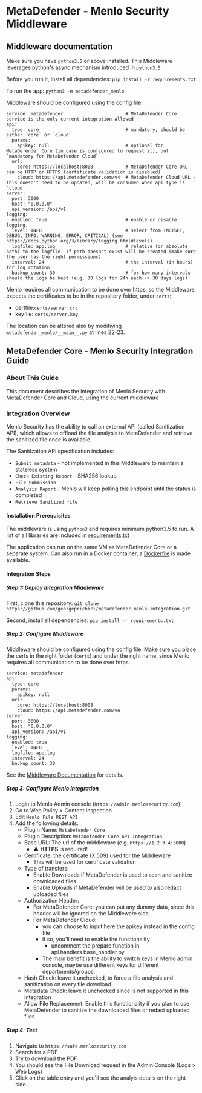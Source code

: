 # MetaDefender - Menlo Security Middleware

## Middleware documentation
Make sure you have `python3.5` or above installed. 
This Middleware leverages python's async mechanism introduced in `python3.5`

Before you run it, install all dependencies: 
`pip install -r requirements.txt`

To run the app: 
`python3 -m metadefender_menlo`

Middleware should be configured using the [config](config.yml) file:
```
service: metadefender                       # MetaDefender Core service is the only current integration allowed
api: 
  type: core                                # mandatory, should be either `core` or `cloud`
  params:
    apikey: null                            # optional for MetaDefender Core (in case is configured to request it), but `mandatory for MetaDefender Cloud`
  url: 
    core: https://localhost:8008            # MetaDefender Core URL - can be HTTP or HTTPS (certificate validation is disabled)
    cloud: https://api.metadefender.com/v4  # MetaDefender Cloud URL - this doesn't need to be updated, will be consumed when api type is `cloud`
server: 
  port: 3000
  host: "0.0.0.0"
  api_version: /api/v1
logging:
  enabled: true                             # enable or disable logging. 
  level: INFO                               # select from (NOTSET, DEBUG, INFO, WARNING, ERROR, CRITICAL) (see https://docs.python.org/3/library/logging.html#levels)
  logfile: app.log                          # relative (or absolute path) to the logfile. If path doesn't exist will be created (make sure the user has the right permissions)
  interval: 24                              # the interval (in hours) for log rotation
  backup_count: 30                          # for how many intervals should the logs be kept (e.g. 30 logs for 24h each -> 30 days logs)
  ```

Menlo requires all communication to be done over https, so the Middleware expects the certificates to be in the repository folder, under `certs`: 
* certfile:`certs/server.crt`
* keyfile: `certs/server.key`

The location can be altered also by modifiying `metadefender_menlo/__main__.py` at lines 22-23. 

## MetaDefender Core - Menlo Security Integration Guide

### About This Guide
This document describes the integration of Menlo Security with MetaDefender Core and Cloud, using the current middleware


### Integration Overview

Menlo Security has the ability to call an external API (called Sanitization API), which allows to offload the file analysis to MetaDefender and retrieve the sanitized file once is available. 

The Sanitization API specification includes: 
* `Submit metadata` - not implemented in this Middleware to maintain a stateless system
* `Check Existing Report` - SHA256 lookup 
* `File Submission` 
* `Analysis Report` - Menlo will keep polling this endpoint until the status is completed
* `Retrieve Sanitized file`

#### Installation Prerequisites

The middleware is using `python3` and requires minimum python3.5 to run. 
A list of all libraries are included in [requirements.txt](requirements.txt)

The application can run on the same VM as MetaDefender Core or a separate system. 
Can also run in a Docker container, a [Dockerfile](Dockerfile) is made available. 

#### Integration Steps


##### Step 1: Deploy Integration Middleware

First, clone this repository: 
`git clone https://github.com/georgeprichici/metadefender-menlo-integration.git`

Second, install all dependencies: 
`pip install -r requirements.txt`

##### Step 2: Configure Middleware
Middleware should be configured using the [config](config.yml) file. 
Make sure you place the certs in the right folder (`certs`) and under the right name, since Menlo requires all communication to be done over https. 

```
service: metadefender
api: 
  type: core
  params:
    apikey: null
  url: 
    core: https://localhost:8008
    cloud: https://api.metadefender.com/v4    
server: 
  port: 3000
  host: "0.0.0.0"
  api_version: /api/v1
logging:
  enabled: true
  level: INFO
  logfile: app.log
  interval: 24
  backup_count: 30
  ```
See the [Middleware Documentation](#Middleware-documentation) for details. 

##### Step 3: Configure Menlo Integration

1. Login to Menlo Admin console (`https://admin.menlosecurity.com`)
2. Go to Web Policy > Content Inspection
3. Edit `Menlo File REST API` 
4. Add the following details: 
    - Plugin Name: `MetaDefender Core`
    - Plugin Description: `MetaDefender Core API Integration`
    - Base URL: The url of the middleware (e.g. `https://1.2.3.4:3000`)
      - :warning: **HTTPS** is required!
    - Certificate: the certificate (X.509) used for the Middleware 
        - This will be used for certificate validation        
    - Type of transfers: 
      - Enable Downloads if MetaDefender is used to scan and sanitize downloaded files
      - Enable Uploads if MetaDefender will be used to also redact uploaded files
    - Authorization Header: 
      - For MetaDefender Core: you can put any dummy data, since this header will be ignored on the Middleware side
      - For MetaDefender Cloud: 
        - you can choose to input here the apikey instead in the config file 
        - if so, you'll need to enable the functionality 
          - uncomment the prepare function in api.handlers.base_handler.py
        - The main benefit is the ability to switch keys in Menlo admin console, maybe use different keys for different departments/groups. 
    - Hash Check: leave it unchecked, to force a file analysis and sanitization on every file download
    - Metadata Check: leave it unchecked since is not supported in this integration
    - Allow File Replacement: Enable this functionality if you plan to use MetaDefender to sanitize the downloaded files or redact uploaded files

##### Step 4: Test

1. Navigate to `https://safe.menlosecurity.com`
2. Search for a PDF
3. Try to download the PDF
4. You should see the File Download request in the Admin Console (Logs > Web Logs)
5. Click on the table entry and you'll see the analyis details on the right side. 